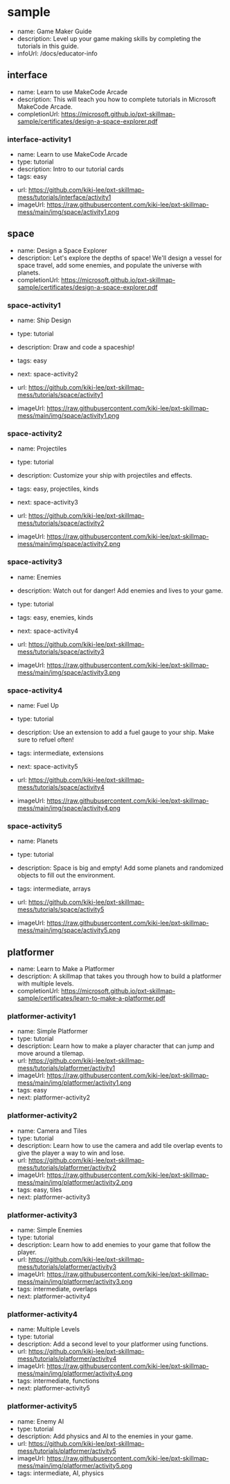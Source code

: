 # sample
* name: Game Maker Guide
* description: Level up your game making skills by completing the tutorials in this guide.
* infoUrl: /docs/educator-info


## interface
* name: Learn to use MakeCode Arcade
* description: This will teach you how to complete tutorials in Microsoft MakeCode Arcade.
* completionUrl: https://microsoft.github.io/pxt-skillmap-sample/certificates/design-a-space-explorer.pdf

### interface-activity1

* name: Learn to use MakeCode Arcade
* type: tutorial
* description: Intro to our tutorial cards
* tags: easy

<!-- * url: https://github.com/microsoft/pxt-skillmap-sample/tutorials/interface/activity1 -->
* url: https://github.com/kiki-lee/pxt-skillmap-mess/tutorials/interface/activity1
* imageUrl: https://raw.githubusercontent.com/kiki-lee/pxt-skillmap-mess/main/img/space/activity1.png

## space
* name: Design a Space Explorer
* description: Let's explore the depths of space! We'll design a vessel for space travel, add some enemies, and populate the universe with planets.
* completionUrl: https://microsoft.github.io/pxt-skillmap-sample/certificates/design-a-space-explorer.pdf

### space-activity1

* name: Ship Design
* type: tutorial
* description: Draw and code a spaceship!
* tags: easy
* next: space-activity2

* url: https://github.com/kiki-lee/pxt-skillmap-mess/tutorials/space/activity1
* imageUrl: https://raw.githubusercontent.com/kiki-lee/pxt-skillmap-mess/main/img/space/activity1.png

### space-activity2

* name: Projectiles
* type: tutorial
* description: Customize your ship with projectiles and effects.
* tags: easy, projectiles, kinds
* next: space-activity3

* url: https://github.com/kiki-lee/pxt-skillmap-mess/tutorials/space/activity2
* imageUrl: https://raw.githubusercontent.com/kiki-lee/pxt-skillmap-mess/main/img/space/activity2.png

### space-activity3

* name: Enemies
* description: Watch out for danger! Add enemies and lives to your game.
* type: tutorial
* tags: easy, enemies, kinds
* next: space-activity4

* url: https://github.com/kiki-lee/pxt-skillmap-mess/tutorials/space/activity3
* imageUrl: https://raw.githubusercontent.com/kiki-lee/pxt-skillmap-mess/main/img/space/activity3.png

### space-activity4

* name: Fuel Up
* type: tutorial
* description: Use an extension to add a fuel gauge to your ship. Make sure to refuel often!
* tags: intermediate, extensions
* next: space-activity5

* url: https://github.com/kiki-lee/pxt-skillmap-mess/tutorials/space/activity4
* imageUrl: https://raw.githubusercontent.com/kiki-lee/pxt-skillmap-mess/main/img/space/activity4.png

### space-activity5

* name: Planets
* type: tutorial
* description: Space is big and empty! Add some planets and randomized objects to fill out the environment.
* tags: intermediate, arrays

* url: https://github.com/kiki-lee/pxt-skillmap-mess/tutorials/space/activity5
* imageUrl: https://raw.githubusercontent.com/kiki-lee/pxt-skillmap-mess/main/img/space/activity5.png


## platformer
* name: Learn to Make a Platformer
* description: A skillmap that takes you through how to build a platformer with multiple levels.
* completionUrl: https://microsoft.github.io/pxt-skillmap-sample/certificates/learn-to-make-a-platformer.pdf

### platformer-activity1

* name: Simple Platformer
* type: tutorial
* description: Learn how to make a player character that can jump and move around a tilemap.
* url: https://github.com/kiki-lee/pxt-skillmap-mess/tutorials/platformer/activity1
* imageUrl: https://raw.githubusercontent.com/kiki-lee/pxt-skillmap-mess/main/img/platformer/activity1.png
* tags: easy
* next: platformer-activity2

### platformer-activity2

* name: Camera and Tiles
* type: tutorial
* description: Learn how to use the camera and add tile overlap events to give the player a way to win and lose.
* url: https://github.com/kiki-lee/pxt-skillmap-mess/tutorials/platformer/activity2
* imageUrl: https://raw.githubusercontent.com/kiki-lee/pxt-skillmap-mess/main/img/platformer/activity2.png
* tags: easy, tiles
* next: platformer-activity3

### platformer-activity3

* name: Simple Enemies
* type: tutorial
* description: Learn how to add enemies to your game that follow the player.
* url: https://github.com/kiki-lee/pxt-skillmap-mess/tutorials/platformer/activity3
* imageUrl: https://raw.githubusercontent.com/kiki-lee/pxt-skillmap-mess/main/img/platformer/activity3.png
* tags: intermediate, overlaps
* next: platformer-activity4

### platformer-activity4

* name: Multiple Levels
* type: tutorial
* description: Add a second level to your platformer using functions.
* url: https://github.com/kiki-lee/pxt-skillmap-mess/tutorials/platformer/activity4
* imageUrl: https://raw.githubusercontent.com/kiki-lee/pxt-skillmap-mess/main/img/platformer/activity4.png
* tags: intermediate, functions
* next: platformer-activity5

### platformer-activity5

* name: Enemy AI
* type: tutorial
* description: Add physics and AI to the enemies in your game.
* url: https://github.com/kiki-lee/pxt-skillmap-mess/tutorials/platformer/activity5
* imageUrl: https://raw.githubusercontent.com/kiki-lee/pxt-skillmap-mess/main/img/platformer/activity5.png
* tags: intermediate, AI, physics
